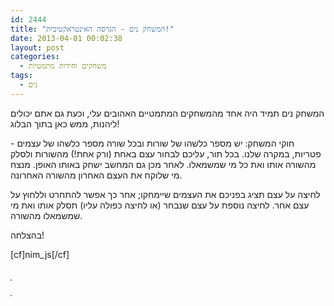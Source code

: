 ```yaml
---
id: 2444
title: "המשחק נים - הגרסה האינטראקטיבית!"
date: 2013-04-01 00:02:38
layout: post
categories: 
  - משחקים וחידות מתמטיות
tags: 
  - נים
---
```

<p>המשחק נים תמיד היה אחד מהמשחקים המתמטיים האהובים עלי, וכעת גם אתם יכולים ליהנות, ממש כאן בתוך הבלוג!</p>
<p>חוקי המשחק: יש מספר כלשהו של שורות ובכל שורה מספר כלשהו של עצמים - פטריות, במקרה שלנו. בכל תור, עליכם לבחור עצם באחת (ורק אחת!) מהשורות ולסלק מהשורה אותו ואת כל מי שמשמאלו. לאחר מכן גם המחשב ישחק באותו האופן. מנצח מי שלוקח את העצם האחרון מהשורה האחרונה.</p>
<p>לחיצה על עצם תציג בפניכם את העצמים שיימחקו; אחר כך אפשר להתחרט וללחוץ על עצם אחר. לחיצה נוספת על עצם שנבחר (או לחיצה כפולה עליו) תסלק אותו ואת מי שמשמאלו מהשורה.</p>
<p>בהצלחה!</p>
<style>
#board td, #msg_table td{
border:0;
padding:3px 0 1px 2px;
}
</style>
[cf]nim_js[/cf]
<table id="board" style="width: auto; border: 0;"></table>
<table id="msg_table" style="border: 0;">
<tbody>
<tr>
<td><img id="speaker_image" alt="" /></td>
</tr>
<tr>
<td><p id="speaker_text"></p></td>
</tr>
</tbody>
</table>
<!--ככה, קצת קשה אז מרמים וקוראים את הקוד? קשה לי לומר שאני מאשים אתכם.-->
<p id="fact_1" style="display:none">הידעתם? 1 אינו נחשב ראשוני מכיוון שהוא המספר הטבעי היחיד שקיים לו הפיך כפלי.</p>
<p id="fact_2" style="display:none">הידעתם? 2 הוא הראשוני הזוגי היחיד, ולא מעט הוכחות בתורת המספרים נאלצות לטפל בו בנפרד מהיתר.</p>
<p id="fact_3" style="display:none">חשבו על מספר. חשבתם על 3, נכון? ידעתי. זה תמיד 3.</p>
<p id="fact_4" style="display:none">4 הוא המספר הראשון שאינו ראשוני לא בגלל אפליה על בסיס הפיכות אלא סתם בגלל שהוא מתחלק ב-2. כן, אין לי מה לומר על 4. בהמשך יהיה יותר כיף.</p>
<p id="fact_5" style="display:none">הידעתם? לא קיימת נוסחה לפתרון משוואה ממעלה חמישית ומעלה באמצעות פעולות החשבון והוצאות שורש. ההוכחה לכך מתבססת על תורת גלואה ונובעת מכך שהחבורה הסימטרית על חמישה איברים אינה חבורה פתירה. כן, השם "חבורה פתירה" כדי לתאר את התכונה של חבורות פתירות - שלא אכתוב כאן, זה ארוך - הגיע בגלל העניין הזה עם תורת גלואה אז הקריטריון לא ממש אומר לכם הרבה אם אתם לא מכירים אותו כבר. הממממ. </p>
<p id="fact_6" style="display:none">הידעתם? 6 נקרא "מספר מושלם" מכיוון שהוא שווה לסכום המחלקים הטבעיים שלו שקטנים ממנו. אף פעם לא הצלחתי להבין מה הופך מספר עם התכונה הזו ל"מושלם" - חילקו שמות לתכונות שונות ומשונות של מספרים בצורה די נדיבה בימים ההם.</p>
<p id="fact_7" style="display:none">הידעתם? מספרן של בעיות המילניום של מכון קליי - המקבילה המודרנית ל-23 הבעיות של הילברט - הוא 7! קצת מוזר שהם לא הצליחו לחשוב על עוד. מה, פתרנו כמעט הכל?</p>
<p id="fact_8" style="display:none">הידעתם? האינסוף התגלה לראשונה כשמישהו התנגש ב-8 והפיל אותו. אוי לי, זה היה גרוע.</p>
<p id="fact_9" style="display:none">תשע לבני תמותה. שבע לגמדים. שלוש לאלפים. אחת לסאורון לסאורון לסאורון לסאורון לסאורון, בממלכת מורדור בה הצל לא נרדם.</p>
<p id="fact_10" style="display:none">הידעתם? מכיוון ש-10 הוא סכום ארבעת המספרים הטבעיים הראשונים פיתגורס וחסידיו התייחסו אליו כמספר מושלם (הא לך, 6!) וסברו שיש 10 גופים שמיימיים בסך הכל (כל כוכבי השבת נחשבו משום מה לגוף שמיימי אחד).</p>
<p id="fact_11" style="display:none">הידעתם? כדי לבדוק אם מספר מתחלק ב-11, חברו וחסרו את ספרותיו לסירוגין. אם התוצאה הסופית מתחלקת ב-11, המספר המקורי התחלק ב-11.</p>
<p id="fact_12" style="display:none">הידעתם? יש אנשים שחושבים שעלינו לעבור לספירה על פי בסיס 12. ואפילו יש להם נימוקים מצויינים למה זה עדיף. באמת. תגגלו base twelve.</p>
<p id="fact_13" style="display:none">הידעתם? 13 נחשב מספר חסר מזל. האם אתם מרגישים חסרי מזל?</p>
<p id="final" style="display:none">אני מסיר את הכובע בפני ההתמדה שלכם. בשלב הזה בטח אתם פשוט מקליקים באקראי כדי לראות מה יקרה בסוף וכבר הבנתם שפשוט אין לכם שום סיכוי לנצח במשחק - המחשב מרמה. המשחק תמיד מתחיל בפוזיציה של הלוח שבה מובטח שהשחקן שיתחיל, יפסיד. אתם מוזמנים ל<a href="http://www.gadial.net/2011/03/30/nim/">פוסט שלי</a> על המשחק שמסביר זאת.
<img src="/stuff/Nim/math-hat.jpg" /> </p>

<input id="new_game" style="display: none;" onclick="GAME.restart_game()" type="button" value="למשחק נוסף" />
